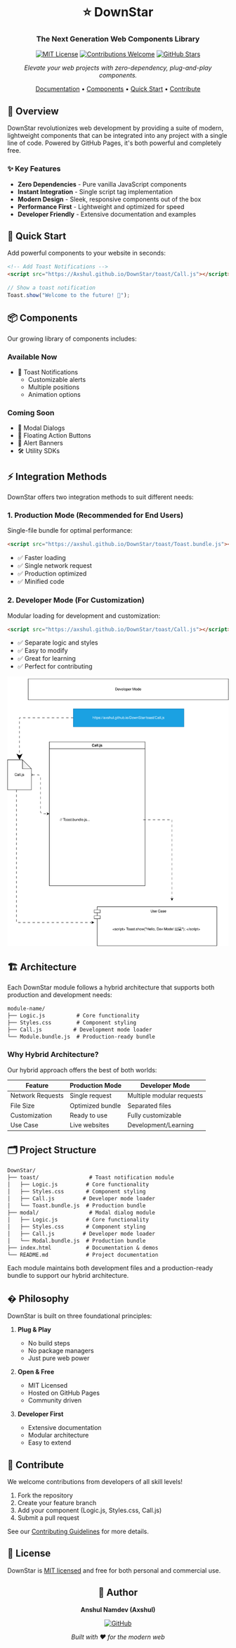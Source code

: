 <div align="center">

# ⭐ DownStar

### The Next Generation Web Components Library

[![MIT License](https://img.shields.io/badge/License-MIT-green.svg)](https://choosealicense.com/licenses/mit/)
[![Contributions Welcome](https://img.shields.io/badge/contributions-welcome-brightgreen.svg?style=flat)](https://github.com/Axshul/DownStar/issues)
[![GitHub Stars](https://img.shields.io/github/stars/Axshul/DownStar.svg)](https://github.com/Axshul/DownStar/stargazers)

*Elevate your web projects with zero-dependency, plug-and-play components.*

[Documentation](#documentation) • [Components](#components) • [Quick Start](#quick-start) • [Contribute](#contribute)

</div>

## 🚀 Overview

DownStar revolutionizes web development by providing a suite of modern, lightweight components that can be integrated into any project with a single line of code. Powered by GitHub Pages, it's both powerful and completely free.

### ✨ Key Features

- **Zero Dependencies** - Pure vanilla JavaScript components
- **Instant Integration** - Single script tag implementation
- **Modern Design** - Sleek, responsive components out of the box
- **Performance First** - Lightweight and optimized for speed
- **Developer Friendly** - Extensive documentation and examples

## 🎯 Quick Start

Add powerful components to your website in seconds:

```html
<!-- Add Toast Notifications -->
<script src="https://Axshul.github.io/DownStar/toast/Call.js"></script>
```

```javascript
// Show a toast notification
Toast.show("Welcome to the future! 🚀");
```

## 📦 Components

Our growing library of components includes:

### Available Now
- 🔔 Toast Notifications
  - Customizable alerts
  - Multiple positions
  - Animation options

### Coming Soon
- 🎨 Modal Dialogs
- 🔲 Floating Action Buttons
- 🚨 Alert Banners
- 🛠️ Utility SDKs

## ⚡ Integration Methods

DownStar offers two integration methods to suit different needs:

### 1. Production Mode (Recommended for End Users)
Single-file bundle for optimal performance:
```html
<script src="https://axshul.github.io/DownStar/toast/Toast.bundle.js"></script>
```
- ✅ Faster loading
- ✅ Single network request
- ✅ Production optimized
- ✅ Minified code

### 2. Developer Mode (For Customization)
Modular loading for development and customization:
```html
<script src="https://axshul.github.io/DownStar/toast/Call.js"></script>
```
- ✅ Separate logic and styles
- ✅ Easy to modify
- ✅ Great for learning
- ✅ Perfect for contributing

![App Screenshot Placeholder](src/Dev_ModeVisual.svg)


## 🏗️ Architecture

Each DownStar module follows a hybrid architecture that supports both production and development needs:

```
module-name/
├── Logic.js          # Core functionality
├── Styles.css        # Component styling
├── Call.js          # Development mode loader
└── Module.bundle.js  # Production-ready bundle
```

### Why Hybrid Architecture?

Our hybrid approach offers the best of both worlds:

| Feature | Production Mode | Developer Mode |
|---------|----------------|----------------|
| Network Requests | Single request | Multiple modular requests |
| File Size | Optimized bundle | Separated files |
| Customization | Ready to use | Fully customizable |
| Use Case | Live websites | Development/Learning |

## 🗂️ Project Structure

```
DownStar/
├── toast/                # Toast notification module
│   ├── Logic.js         # Core functionality
│   ├── Styles.css       # Component styling
│   ├── Call.js         # Developer mode loader
│   └── Toast.bundle.js  # Production bundle
├── modal/                # Modal dialog module
│   ├── Logic.js         # Core functionality
│   ├── Styles.css       # Component styling
│   ├── Call.js         # Developer mode loader
│   └── Modal.bundle.js  # Production bundle
├── index.html           # Documentation & demos
└── README.md            # Project documentation
```

Each module maintains both development files and a production-ready bundle to support our hybrid architecture.

## � Philosophy

DownStar is built on three foundational principles:

1. **Plug & Play**
   - No build steps
   - No package managers
   - Just pure web power

2. **Open & Free**
   - MIT Licensed
   - Hosted on GitHub Pages
   - Community driven

3. **Developer First**
   - Extensive documentation
   - Modular architecture
   - Easy to extend

## 🤝 Contribute

We welcome contributions from developers of all skill levels!

1. Fork the repository
2. Create your feature branch
3. Add your component (Logic.js, Styles.css, Call.js)
4. Submit a pull request

See our [Contributing Guidelines](CONTRIBUTING.md) for more details.

## 📄 License

DownStar is [MIT licensed](LICENSE) and free for both personal and commercial use.

<div align="center">

## 🌟 Author

**Anshul Namdev (Axshul)**

[![GitHub](https://img.shields.io/badge/GitHub-%40Axshul-blue?style=flat-square&logo=github)](https://github.com/Axshul)

*Built with ❤️ for the modern web*

</div>